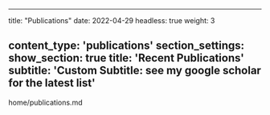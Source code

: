 <!--
 * @Author: yahui Yang
 * @Description: 
 * @Date: 2022-06-07 09:33:42
 * @LastEditTime: 2022-06-07 09:33:43
 * @FilePath: /home/publications copy.md
-->
---
title: "Publications"
date: 2022-04-29
headless: true
weight: 3

content_type: 'publications'
section_settings:
    show_section: true
    title: 'Recent Publications'
    subtitle: 'Custom Subtitle: see my google scholar for the latest list'
---
home/publications.md
